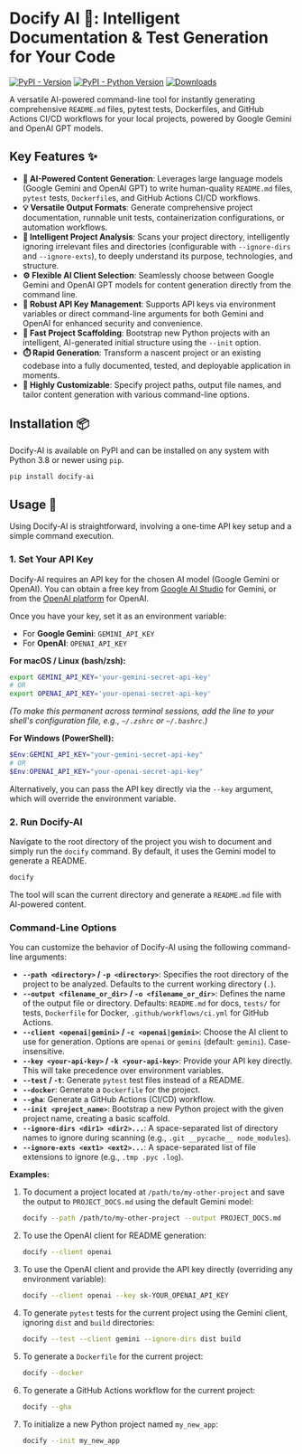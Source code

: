# Docify AI 🚀: Intelligent Documentation & Test Generation for Your Code

[![PyPI - Version](https://img.shields.io/pypi/v/docify-ai.svg?style=flat-square)](https://pypi.org/project/docify-ai/)
[![PyPI - Python Version](https://img.shields.io/pypi/pyversions/docify-ai.svg?style=flat-square)](https://pypi.org/project/docify-ai/)
[![Downloads](https://static.pepy.tech/badge/docify-ai)](https://pepy.tech/project/docify-ai)

A versatile AI-powered command-line tool for instantly generating comprehensive `README.md` files, pytest tests, Dockerfiles, and GitHub Actions CI/CD workflows for your local projects, powered by Google Gemini and OpenAI GPT models.


## Key Features ✨

*   **🤖 AI-Powered Content Generation**: Leverages large language models (Google Gemini and OpenAI GPT) to write human-quality `README.md` files, `pytest` tests, `Dockerfile`s, and GitHub Actions CI/CD workflows.
*   **💡 Versatile Output Formats**: Generate comprehensive project documentation, runnable unit tests, containerization configurations, or automation workflows.
*   **📂 Intelligent Project Analysis**: Scans your project directory, intelligently ignoring irrelevant files and directories (configurable with `--ignore-dirs` and `--ignore-exts`), to deeply understand its purpose, technologies, and structure.
*   **⚙️ Flexible AI Client Selection**: Seamlessly choose between Google Gemini and OpenAI GPT models for content generation directly from the command line.
*   **🔑 Robust API Key Management**: Supports API keys via environment variables or direct command-line arguments for both Gemini and OpenAI for enhanced security and convenience.
*   **🚀 Fast Project Scaffolding**: Bootstrap new Python projects with an intelligent, AI-generated initial structure using the `--init` option.
*   **⏱️ Rapid Generation**: Transform a nascent project or an existing codebase into a fully documented, tested, and deployable application in moments.
*   **🔧 Highly Customizable**: Specify project paths, output file names, and tailor content generation with various command-line options.


## Installation 📦

Docify-AI is available on PyPI and can be installed on any system with Python 3.8 or newer using `pip`.

```bash
pip install docify-ai
```

## Usage 🚀

Using Docify-AI is straightforward, involving a one-time API key setup and a simple command execution.

### 1. Set Your API Key

Docify-AI requires an API key for the chosen AI model (Google Gemini or OpenAI). You can obtain a free key from [Google AI Studio](https://aistudio.google.com/app/apikey) for Gemini, or from the [OpenAI platform](https://platform.openai.com/api-keys) for OpenAI.

Once you have your key, set it as an environment variable:

*   For **Google Gemini**: `GEMINI_API_KEY`
*   For **OpenAI**: `OPENAI_API_KEY`

**For macOS / Linux (bash/zsh):**

```bash
export GEMINI_API_KEY='your-gemini-secret-api-key'
# OR
export OPENAI_API_KEY='your-openai-secret-api-key'
```
*(To make this permanent across terminal sessions, add the line to your shell's configuration file, e.g., `~/.zshrc` or `~/.bashrc`.)*

**For Windows (PowerShell):**

```powershell
$Env:GEMINI_API_KEY="your-gemini-secret-api-key"
# OR
$Env:OPENAI_API_KEY="your-openai-secret-api-key"
```

Alternatively, you can pass the API key directly via the `--key` argument, which will override the environment variable.

### 2. Run Docify-AI

Navigate to the root directory of the project you wish to document and simply run the `docify` command. By default, it uses the Gemini model to generate a README.

```bash
docify
```
The tool will scan the current directory and generate a `README.md` file with AI-powered content.

### Command-Line Options

You can customize the behavior of Docify-AI using the following command-line arguments:

*   **`--path <directory>` / `-p <directory>`**: Specifies the root directory of the project to be analyzed. Defaults to the current working directory (`.`).
*   **`--output <filename_or_dir>` / `-o <filename_or_dir>`**: Defines the name of the output file or directory. Defaults: `README.md` for docs, `tests/` for tests, `Dockerfile` for Docker, `.github/workflows/ci.yml` for GitHub Actions.
*   **`--client <openai|gemini>` / `-c <openai|gemini>`**: Choose the AI client to use for generation. Options are `openai` or `gemini` (default: `gemini`). Case-insensitive.
*   **`--key <your-api-key>` / `-k <your-api-key>`**: Provide your API key directly. This will take precedence over environment variables.
*   **`--test` / `-t`**: Generate `pytest` test files instead of a README.
*   **`--docker`**: Generate a `Dockerfile` for the project.
*   **`--gha`**: Generate a GitHub Actions (CI/CD) workflow.
*   **`--init <project_name>`**: Bootstrap a new Python project with the given project name, creating a basic scaffold.
*   **`--ignore-dirs <dir1> <dir2>...`**: A space-separated list of directory names to ignore during scanning (e.g., `.git __pycache__ node_modules`).
*   **`--ignore-exts <ext1> <ext2>...`**: A space-separated list of file extensions to ignore (e.g., `.tmp .pyc .log`).

**Examples:**

1.  To document a project located at `/path/to/my-other-project` and save the output to `PROJECT_DOCS.md` using the default Gemini model:

    ```bash
    docify --path /path/to/my-other-project --output PROJECT_DOCS.md
    ```

2.  To use the OpenAI client for README generation:

    ```bash
    docify --client openai
    ```

3.  To use the OpenAI client and provide the API key directly (overriding any environment variable):

    ```bash
    docify --client openai --key sk-YOUR_OPENAI_API_KEY
    ```

4.  To generate `pytest` tests for the current project using the Gemini client, ignoring `dist` and `build` directories:

    ```bash
    docify --test --client gemini --ignore-dirs dist build
    ```

5.  To generate a `Dockerfile` for the current project:

    ```bash
    docify --docker
    ```

6.  To generate a GitHub Actions workflow for the current project:

    ```bash
    docify --gha
    ```

7.  To initialize a new Python project named `my_new_app`:

    ```bash
    docify --init my_new_app
    ```